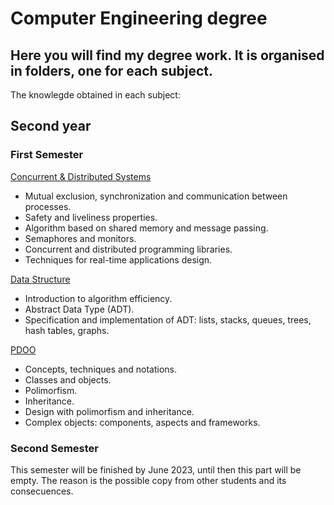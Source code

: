 # Computer Engineering degree
## Here you will find my degree work. It is organised in folders, one for each subject.

The knowlegde obtained in each subject:

## Second year
### First Semester

[Concurrent & Distributed Systems](./concurrent-and-distributed-systems)
* Mutual exclusion, synchronization and communication between processes.
* Safety and liveliness properties.
* Algorithm based on shared memory and message passing.
* Semaphores and monitors.
* Concurrent and distributed programming libraries.
* Techniques for real-time applications design.

[Data Structure](./data-structure)
* Introduction to algorithm efficiency.
* Abstract Data Type (ADT).
* Specification and implementation of ADT: lists, stacks, queues, trees, hash tables, graphs.

[PDOO](./object-oriented-programming-and-design)
* Concepts, techniques and notations.
* Classes and objects.
* Polimorfism.
* Inheritance.
* Design with polimorfism and inheritance.
* Complex objects: components, aspects and frameworks.

### Second Semester
This semester will be finished by June 2023, until then this part will be empty. The reason is the possible copy from other students and its consecuences.
